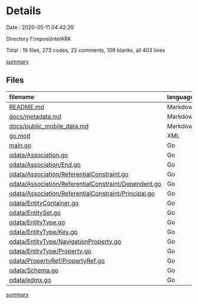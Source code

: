 # Details

Date : 2020-05-11 04:42:26

Directory f:\repos\IntelARK

Total : 19 files,  273 codes, 22 comments, 108 blanks, all 403 lines

[summary](results.md)

## Files
| filename | language | code | comment | blank | total |
| :--- | :--- | ---: | ---: | ---: | ---: |
| [README.md](/README.md) | Markdown | 9 | 0 | 8 | 17 |
| [docs/metadata.md](/docs/metadata.md) | Markdown | 0 | 0 | 1 | 1 |
| [docs/public_mobile_data.md](/docs/public_mobile_data.md) | Markdown | 85 | 0 | 22 | 107 |
| [go.mod](/go.mod) | XML | 2 | 0 | 2 | 4 |
| [main.go](/main.go) | Go | 13 | 12 | 4 | 29 |
| [odata/Association.go](/odata/Association.go) | Go | 11 | 0 | 6 | 17 |
| [odata/Association/End.go](/odata/Association/End.go) | Go | 8 | 1 | 5 | 14 |
| [odata/Association/ReferentialConstraint.go](/odata/Association/ReferentialConstraint.go) | Go | 10 | 0 | 5 | 15 |
| [odata/Association/ReferentialConstraint/Dependent.go](/odata/Association/ReferentialConstraint/Dependent.go) | Go | 10 | 0 | 6 | 16 |
| [odata/Association/ReferentialConstraint/Principal.go](/odata/Association/ReferentialConstraint/Principal.go) | Go | 10 | 0 | 6 | 16 |
| [odata/EntityContainer.go](/odata/EntityContainer.go) | Go | 8 | 0 | 5 | 13 |
| [odata/EntitySet.go](/odata/EntitySet.go) | Go | 7 | 0 | 4 | 11 |
| [odata/EntityType.go](/odata/EntityType.go) | Go | 54 | 6 | 8 | 68 |
| [odata/EntityType/Key.go](/odata/EntityType/Key.go) | Go | 9 | 0 | 5 | 14 |
| [odata/EntityType/NavigationProperty.go](/odata/EntityType/NavigationProperty.go) | Go | 5 | 1 | 3 | 9 |
| [odata/EntityType/Property.go](/odata/EntityType/Property.go) | Go | 5 | 1 | 3 | 9 |
| [odata/PropertyRef/PropertyRef.go](/odata/PropertyRef/PropertyRef.go) | Go | 6 | 0 | 4 | 10 |
| [odata/Schema.go](/odata/Schema.go) | Go | 9 | 1 | 5 | 15 |
| [odata/edmx.go](/odata/edmx.go) | Go | 12 | 0 | 6 | 18 |

[summary](results.md)